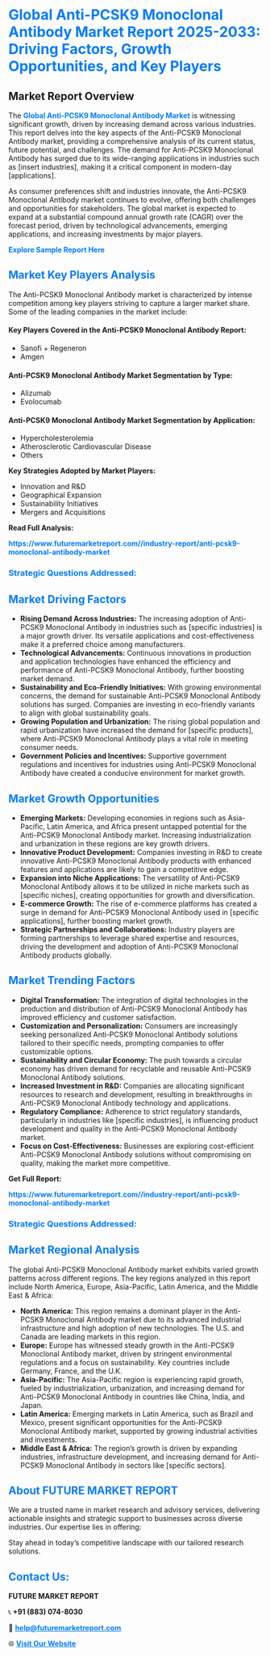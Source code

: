 <h1 style="color: #007BFF;">Global Anti-PCSK9 Monoclonal Antibody Market Report 2025-2033: Driving Factors, Growth Opportunities, and Key Players</h1>

<section id="overview">
<h2>Market Report Overview</h2>
<p>The <a href="https://www.futuremarketreport.com//industry-report/anti-pcsk9-monoclonal-antibody-market" style="color: #007BFF; text-decoration: none;"><strong>Global Anti-PCSK9 Monoclonal Antibody Market</strong></a> is witnessing significant growth, driven by increasing demand across various industries. This report delves into the key aspects of the Anti-PCSK9 Monoclonal Antibody market, providing a comprehensive analysis of its current status, future potential, and challenges. The demand for Anti-PCSK9 Monoclonal Antibody has surged due to its wide-ranging applications in industries such as [insert industries], making it a critical component in modern-day [applications].</p>
<p>As consumer preferences shift and industries innovate, the Anti-PCSK9 Monoclonal Antibody market continues to evolve, offering both challenges and opportunities for stakeholders. The global market is expected to expand at a substantial compound annual growth rate (CAGR) over the forecast period, driven by technological advancements, emerging applications, and increasing investments by major players.</p>
</section>

<section id="overview">
<p><a href="https://www.futuremarketreport.com//request-sample/reportId=47170" style="color: #007BFF; text-decoration: none;"><strong>Explore Sample Report Here</strong></a></p>
</section>

<section id="key-players">
<h2 style="color: #007BFF;">Market Key Players Analysis</h2>
<p>The Anti-PCSK9 Monoclonal Antibody market is characterized by intense competition among key players striving to capture a larger market share. Some of the leading companies in the market include:</p>
<h4>Key Players Covered in the Anti-PCSK9 Monoclonal Antibody Report:</h4>
<ul><li>Sanofi + Regeneron</li><li>Amgen</li></ul>
<h4>Anti-PCSK9 Monoclonal Antibody Market Segmentation by Type:</h4>
<ul><li>Alizumab</li><li>Evolocumab</li></ul>

<h4>Anti-PCSK9 Monoclonal Antibody Market Segmentation by Application:</h4>
<ul><li>Hypercholesterolemia</li><li>Atherosclerotic Cardiovascular Disease</li><li>Others</li></ul>
<p><strong>Key Strategies Adopted by Market Players:</strong></p>
<ul>
<li>Innovation and R&D</li>
<li>Geographical Expansion</li>
<li>Sustainability Initiatives</li>
<li>Mergers and Acquisitions</li>
</ul>
</section>

<section>
<p><strong>Read Full Analysis: </strong></p><a href="https://www.futuremarketreport.com//industry-report/anti-pcsk9-monoclonal-antibody-market" style="color: #007BFF; text-decoration: none;"><strong>https://www.futuremarketreport.com//industry-report/anti-pcsk9-monoclonal-antibody-market</strong></a>
<h3 style="color: #007BFF;">Strategic Questions Addressed:</h3>
</section>

<section id="driving-factors">
<h2 style="color: #007BFF;">Market Driving Factors</h2>
<ul>
<li><strong>Rising Demand Across Industries:</strong> The increasing adoption of Anti-PCSK9 Monoclonal Antibody in industries such as [specific industries] is a major growth driver. Its versatile applications and cost-effectiveness make it a preferred choice among manufacturers.</li>
<li><strong>Technological Advancements:</strong> Continuous innovations in production and application technologies have enhanced the efficiency and performance of Anti-PCSK9 Monoclonal Antibody, further boosting market demand.</li>
<li><strong>Sustainability and Eco-Friendly Initiatives:</strong> With growing environmental concerns, the demand for sustainable Anti-PCSK9 Monoclonal Antibody solutions has surged. Companies are investing in eco-friendly variants to align with global sustainability goals.</li>
<li><strong>Growing Population and Urbanization:</strong> The rising global population and rapid urbanization have increased the demand for [specific products], where Anti-PCSK9 Monoclonal Antibody plays a vital role in meeting consumer needs.</li>
<li><strong>Government Policies and Incentives:</strong> Supportive government regulations and incentives for industries using Anti-PCSK9 Monoclonal Antibody have created a conducive environment for market growth.</li>
</ul>
</section>

<section id="growth-opportunities">
<h2 style="color: #007BFF;">Market Growth Opportunities</h2>
<ul>
<li><strong>Emerging Markets:</strong> Developing economies in regions such as Asia-Pacific, Latin America, and Africa present untapped potential for the Anti-PCSK9 Monoclonal Antibody market. Increasing industrialization and urbanization in these regions are key growth drivers.</li>
<li><strong>Innovative Product Development:</strong> Companies investing in R&D to create innovative Anti-PCSK9 Monoclonal Antibody products with enhanced features and applications are likely to gain a competitive edge.</li>
<li><strong>Expansion into Niche Applications:</strong> The versatility of Anti-PCSK9 Monoclonal Antibody allows it to be utilized in niche markets such as [specific niches], creating opportunities for growth and diversification.</li>
<li><strong>E-commerce Growth:</strong> The rise of e-commerce platforms has created a surge in demand for Anti-PCSK9 Monoclonal Antibody used in [specific applications], further boosting market growth.</li>
<li><strong>Strategic Partnerships and Collaborations:</strong> Industry players are forming partnerships to leverage shared expertise and resources, driving the development and adoption of Anti-PCSK9 Monoclonal Antibody products globally.</li>
</ul>
</section>

<section id="trending-factors">
<h2 style="color: #007BFF;">Market Trending Factors</h2>
<ul>
<li><strong>Digital Transformation:</strong> The integration of digital technologies in the production and distribution of Anti-PCSK9 Monoclonal Antibody has improved efficiency and customer satisfaction.</li>
<li><strong>Customization and Personalization:</strong> Consumers are increasingly seeking personalized Anti-PCSK9 Monoclonal Antibody solutions tailored to their specific needs, prompting companies to offer customizable options.</li>
<li><strong>Sustainability and Circular Economy:</strong> The push towards a circular economy has driven demand for recyclable and reusable Anti-PCSK9 Monoclonal Antibody solutions.</li>
<li><strong>Increased Investment in R&D:</strong> Companies are allocating significant resources to research and development, resulting in breakthroughs in Anti-PCSK9 Monoclonal Antibody technology and applications.</li>
<li><strong>Regulatory Compliance:</strong> Adherence to strict regulatory standards, particularly in industries like [specific industries], is influencing product development and quality in the Anti-PCSK9 Monoclonal Antibody market.</li>
<li><strong>Focus on Cost-Effectiveness:</strong> Businesses are exploring cost-efficient Anti-PCSK9 Monoclonal Antibody solutions without compromising on quality, making the market more competitive.</li>
</ul>
</section>

<section>
<p><strong>Get Full Report: </strong></p><a href="https://www.futuremarketreport.com//industry-report/anti-pcsk9-monoclonal-antibody-market" style="color: #007BFF; text-decoration: none;"><strong>https://www.futuremarketreport.com//industry-report/anti-pcsk9-monoclonal-antibody-market</strong></a>
<h3 style="color: #007BFF;">Strategic Questions Addressed:</h3>
</section>


<section id="regional-analysis">
<h2 style="color: #007BFF;">Market Regional Analysis</h2>
<p>The global Anti-PCSK9 Monoclonal Antibody market exhibits varied growth patterns across different regions. The key regions analyzed in this report include North America, Europe, Asia-Pacific, Latin America, and the Middle East & Africa:</p>
<ul>
<li><strong>North America:</strong> This region remains a dominant player in the Anti-PCSK9 Monoclonal Antibody market due to its advanced industrial infrastructure and high adoption of new technologies. The U.S. and Canada are leading markets in this region.</li>
<li><strong>Europe:</strong> Europe has witnessed steady growth in the Anti-PCSK9 Monoclonal Antibody market, driven by stringent environmental regulations and a focus on sustainability. Key countries include Germany, France, and the U.K.</li>
<li><strong>Asia-Pacific:</strong> The Asia-Pacific region is experiencing rapid growth, fueled by industrialization, urbanization, and increasing demand for Anti-PCSK9 Monoclonal Antibody in countries like China, India, and Japan.</li>
<li><strong>Latin America:</strong> Emerging markets in Latin America, such as Brazil and Mexico, present significant opportunities for the Anti-PCSK9 Monoclonal Antibody market, supported by growing industrial activities and investments.</li>
<li><strong>Middle East & Africa:</strong> The region’s growth is driven by expanding industries, infrastructure development, and increasing demand for Anti-PCSK9 Monoclonal Antibody in sectors like [specific sectors].</li>
</ul>
</section>

<footer>
<h2 style="color: #007BFF;">About FUTURE MARKET REPORT</h2>
<p>We are a trusted name in market research and advisory services, delivering actionable insights and strategic support to businesses across diverse industries. Our expertise lies in offering:</p>

<p>Stay ahead in today’s competitive landscape with our tailored research solutions.</p>

<h2 style="color: #007BFF;">Contact Us:</h2>
<p><strong>FUTURE MARKET REPORT</strong></p>
<p>📞 <strong>+91 (883) 074-8030</strong></p>
<p>📧 <strong><a href="mailto:help@futuremarketreport.com" style="color: #007BFF;">help@futuremarketreport.com</a></strong></p>
<p>🌐 <strong><a href="https://www.futuremarketreport.com/" style="color: #007BFF;">Visit Our Website</a></strong></p>
</footer>
